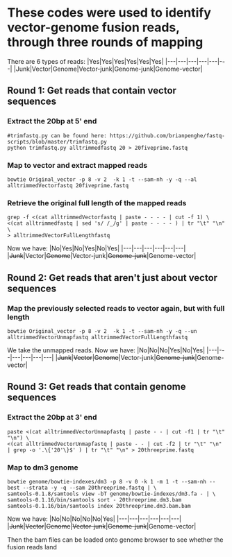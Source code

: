 # These codes were used to identify vector-genome fusion reads, through three rounds of mapping
There are 6 types of reads: 
|Yes|Yes|Yes|Yes|Yes|Yes|
|---|---|---|---|---|---|
|Junk|Vector|Genome|Vector-junk|Genome-junk|Genome-vector|

## Round 1: Get reads that contain vector sequences
### Extract the 20bp at 5' end
```
#trimfastq.py can be found here: https://github.com/brianpenghe/fastq-scripts/blob/master/trimfastq.py
python trimfastq.py alltrimmedfastq 20 > 20fiveprime.fastq
```
### Map to vector and extract mapped reads
```
bowtie Original_vector -p 8 -v 2  -k 1 -t --sam-nh -y -q --al alltrimmedVectorfastq 20fiveprime.fastq
```
### Retrieve the original full length of the mapped reads
```
grep -f <(cat alltrimmedVectorfastq | paste - - - - | cut -f 1) \
<(cat alltrimmedfastq | sed 's/ /_/g' | paste - - - - ) | tr "\t" "\n" \
> alltrimmedVectorFullLengthfastq
```
Now we have:
|No|Yes|No|Yes|No|Yes|
|---|---|---|---|---|---|
|~~Junk~~|Vector|~~Genome~~|Vector-junk|~~Genome-junk~~|Genome-vector|

## Round 2: Get reads that aren't just about vector sequences
### Map the previously selected reads to vector again, but with full length
```
bowtie Original_vector -p 8 -v 2  -k 1 -t --sam-nh -y -q --un alltrimmedVectorUnmapfastq alltrimmedVectorFullLengthfastq
```
We take the unmapped reads.
Now we have:
|No|No|No|Yes|No|Yes|
|---|---|---|---|---|---|
|~~Junk~~|~~Vector~~|~~Genome~~|Vector-junk|~~Genome-junk~~|Genome-vector|

## Round 3: Get reads that contain genome sequences
### Extract the 20bp at 3' end
```
paste <(cat alltrimmedVectorUnmapfastq | paste - - | cut -f1 | tr "\t" "\n") \
<(cat alltrimmedVectorUnmapfastq | paste - - | cut -f2 | tr "\t" "\n" | grep -o '.\{'20'\}$' ) | tr "\t" "\n" > 20threeprime.fastq
 ```
### Map to dm3 genome
```
bowtie genome/bowtie-indexes/dm3 -p 8 -v 0 -k 1 -m 1 -t --sam-nh --best --strata -y -q --sam 20threeprime.fastq | \
samtools-0.1.8/samtools view -bT genome/bowtie-indexes/dm3.fa - | \
samtools-0.1.16/bin/samtools sort - 20threeprime.dm3.bam
samtools-0.1.16/bin/samtools index 20threeprime.dm3.bam.bam
```
Now we have:
|No|No|No|No|No|Yes|
|---|---|---|---|---|---|
|~~Junk~~|~~Vector~~|~~Genome~~|~~Vector-junk~~|~~Genome-junk~~|Genome-vector|

Then the bam files can be loaded onto genome browser to see whether the fusion reads land 

